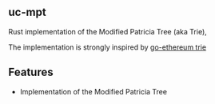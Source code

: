 ## uc-mpt

Rust implementation of the Modified Patricia Tree (aka Trie),

The implementation is strongly inspired by [go-ethereum trie](https://github.com/ethereum/go-ethereum/tree/master/trie)

## Features

- Implementation of the Modified Patricia Tree
